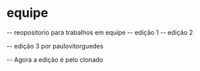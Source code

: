 # equipe
-- reopositorio para trabalhos em equipe
-- edição 1
-- edição 2

-- edição 3 por paulovitorguedes

-- Agora a edição é pelo clonado